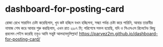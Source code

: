 # dashboard-for-posting-card
রোজা রেখে সারাদিন চেষ্টা করেছিলাম, খুব কষ্ট হচ্ছিল যখন হচ্ছিলনা, সন্ধ্যা পর্যন্ত চেষ্টা করে পারিনি, আবার তারাবীর নামাজ শেষ করে আবার শুরু করছিলাম, এখন রাত ২ঃ০৭ মি; পরিশেষে সফল হয়েছি, যদি ও সিএসএস রিলেটেড কিছু প্রবলেম পেইস করেছি তবুও আমি সন্তুষ্ট আলহামদুলিল্লাহ!
https://parvez2m.github.io/dashboard-for-posting-card/
